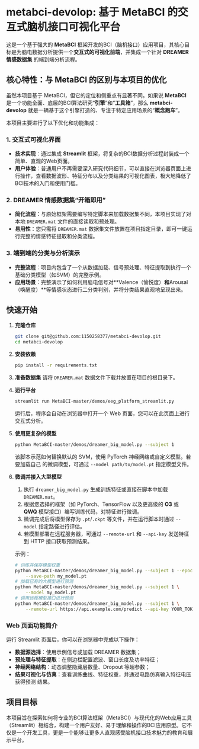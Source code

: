 # metabci-devolop: 基于 MetaBCI 的交互式脑机接口可视化平台

这是一个基于强大的 **MetaBCI** 框架开发的BCI（脑机接口）应用项目，其核心目标是为脑电数据分析提供一个**交互式的可视化前端**，并集成一个针对 **DREAMER 情感数据集** 的端到端分析流程。

## 核心特性：与 MetaBCI 的区别与本项目的优化

虽然本项目基于 MetaBCI，但它的定位和侧重点有显著不同。如果说 **MetaBCI** 是一个功能全面、底层的BCI算法研究“**引擎**”和“**工具箱**”，那么 **metabci-devolop** 就是一辆基于这个引擎打造的、专注于特定应用场景的“**概念跑车**”。

本项目主要进行了以下优化和功能集成：

### 1. 交互式可视化界面
- **技术实现**：通过集成 **Streamlit** 框架，将复杂的BCI数据分析过程封装成一个简单、直观的Web页面。
- **用户体验**：普通用户不再需要深入研究代码细节，可以直接在浏览器页面上进行操作，查看数据波形、特征分布以及分类结果的可视化图表，极大地降低了BCI技术的入门和使用门槛。

### 2. DREAMER 情感数据集“开箱即用”
- **简化流程**：与原始框架需要编写特定脚本来加载数据集不同，本项目实现了对本地 `DREAMER.mat` 文件的直接读取和预处理。
- **易用性**：您只需将 `DREAMER.mat` 数据集文件放置在项目指定目录，即可一键运行完整的情感特征提取和分类流程。

### 3. 端到端的分类与分析演示
- **完整流程**：项目内包含了一个从数据加载、信号预处理、特征提取到执行一个基础分类模型（如SVM）的完整示例。
- **应用场景**：完整演示了如何利用脑电信号对**Valence（愉悦度）**和**Arousal（唤醒度）**等情感状态进行二分类判别，并将分类结果直观地呈现出来。

## 快速开始

1.  **克隆仓库**
    ```bash
    git clone git@github.com:1150258377/metabci-devolop.git
    cd metabci-devolop
    ```

2.  **安装依赖**
    ```bash
    pip install -r requirements.txt
    ```

3.  **准备数据集**
    请将 `DREAMER.mat` 数据文件下载并放置在项目的根目录下。

4.  **运行平台**
    ```bash
    streamlit run MetaBCI-master/demos/eeg_platform_streamlit.py
    ```
    运行后，程序会自动在浏览器中打开一个 Web 页面，您可以在此页面上进行交互式分析。

5.  **使用更复杂的模型**
    ```bash
    python MetaBCI-master/demos/dreamer_big_model.py --subject 1
    ```
    该脚本示范如何替换默认的 SVM，使用 PyTorch 神经网络或自定义模型。若要加载自己
    的微调模型，可通过 `--model path/to/model.pt` 指定模型文件。

6.  **微调并接入大型模型**
    1. 执行 `dreamer_big_model.py` 生成训练特征或直接在脚本中加载 `DREAMER.mat`。
    2. 根据您选择的框架（如 PyTorch、TensorFlow 以及更高级的 **O3** 或 **QWQ** 模型接口）编写训练代码，对特征进行微调。
    3. 微调完成后将模型保存为 `.pt`/`.ckpt` 等文件，并在运行脚本时通过 `--model` 指定路径进行评估。
    4. 若模型部署在远程服务器，可通过 `--remote-url` 和 `--api-key` 发送特征到 HTTP 接口获取预测结果。

    示例：
    ```bash
    # 训练并保存模型权重
    python MetaBCI-master/demos/dreamer_big_model.py --subject 1 --epochs 50 \
        --save-path my_model.pt
    # 加载已有的大模型进行预测
    python MetaBCI-master/demos/dreamer_big_model.py --subject 1 \
        --model my_model.pt
    # 调用远程模型接口进行预测
    python MetaBCI-master/demos/dreamer_big_model.py --subject 1 \
        --remote-url https://api.example.com/predict --api-key YOUR_TOKEN
    ```

### Web 页面功能简介
运行 Streamlit 页面后，你可以在浏览器中完成以下操作：
* **数据源选择**：使用示例信号或加载 DREAMER 数据集；
* **预处理与特征提取**：在侧边栏配置滤波、窗口长度及功率特征；
* **神经网络结构**：动态调整隐藏层数量、Dropout 等超参数；
* **结果可视化与仿真**：查看训练曲线、特征权重，并通过电路仿真输入特征电压获得预测
  结果。

## 项目目标

本项目旨在探索如何将专业的BCI算法框架（MetaBCI）与现代化的Web应用工具（Streamlit）相结合，构建一个用户友好、易于理解和操作的BCI应用原型。它不仅是一个开发工具，更是一个能够让更多人直观感受脑机接口技术魅力的教育和展示平台。
